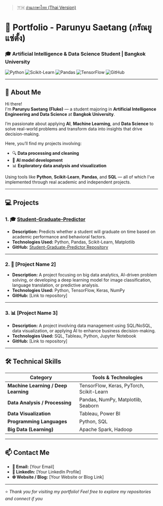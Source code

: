 > 🇹🇭 [อ่านภาษาไทย (Thai Version)](README_TH.md)

# 💼 Portfolio - Parunyu Saetang (ภรัณยู แซ่ตั้ง)  
### 🎓 Artificial Intelligence & Data Science Student | Bangkok University  

![Python](https://img.shields.io/badge/Python-3776AB?logo=python&logoColor=white)
![Scikit-Learn](https://img.shields.io/badge/Scikit--Learn-F7931E?logo=scikit-learn&logoColor=white)
![Pandas](https://img.shields.io/badge/Pandas-150458?logo=pandas&logoColor=white)
![TensorFlow](https://img.shields.io/badge/TensorFlow-FF6F00?logo=tensorflow&logoColor=white)
![GitHub](https://img.shields.io/badge/GitHub-181717?logo=github&logoColor=white)

---

## 👋 About Me

Hi there!  
I'm **Parunyu Saetang (Fluke)** — a student majoring in **Artificial Intelligence Engineering and Data Science** at **Bangkok University**.  

I’m passionate about applying **AI**, **Machine Learning**, and **Data Science** to solve real-world problems and transform data into insights that drive decision-making.

Here, you’ll find my projects involving:
- 🔍 **Data processing and cleaning**
- 🤖 **AI model development**
- 📊 **Exploratory data analysis and visualization**

Using tools like **Python**, **Scikit-Learn**, **Pandas**, and **SQL** — all of which I’ve implemented through real academic and independent projects.

---

## 💻 Projects

### 1. 🎓 [Student-Graduate-Predictor](https://github.com/Pryfluk/Student-Graduate-Predictor)
- **Description:** Predicts whether a student will graduate on time based on academic performance and behavioral factors.  
- **Technologies Used:** Python, Pandas, Scikit-Learn, Matplotlib  
- **GitHub:** [Student-Graduate-Predictor Repository](https://github.com/Pryfluk/Student-Graduate-Predictor)

---

### 2. 🤖 [Project Name 2]
- **Description:** A project focusing on big data analytics, AI-driven problem solving, or developing a deep learning model for image classification, language translation, or predictive analysis.  
- **Technologies Used:** Python, TensorFlow, Keras, NumPy  
- **GitHub:** [Link to repository]

---

### 3. 📊 [Project Name 3]
- **Description:** A project involving data management using SQL/NoSQL, data visualization, or applying AI to enhance business decision-making.  
- **Technologies Used:** SQL, Tableau, Python, Jupyter Notebook  
- **GitHub:** [Link to repository]

---

## 🛠️ Technical Skills

| Category | Tools & Technologies |
|-----------|----------------------|
| **Machine Learning / Deep Learning** | TensorFlow, Keras, PyTorch, Scikit-Learn |
| **Data Analysis / Processing** | Pandas, NumPy, Matplotlib, Seaborn |
| **Data Visualization** | Tableau, Power BI |
| **Programming Languages** | Python, SQL |
| **Big Data (Learning)** | Apache Spark, Hadoop |

---

## 📫 Contact Me

- **📧 Email:** [Your Email]  
- **💼 LinkedIn:** [Your LinkedIn Profile]  
- **🌐 Website / Blog:** [Your Website or Blog Link]  

---

⭐ *Thank you for visiting my portfolio! Feel free to explore my repositories and connect if you*
